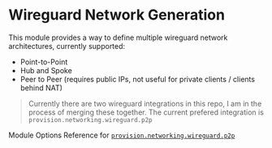 # Wireguard Network Generation

This module provides a way to define multiple wireguard network
architectures, currently supported:
  - Point-to-Point
  - Hub and Spoke
  - Peer to Peer (requires public IPs, not useful for private clients / clients behind NAT)

> Currently there are two wireguard integrations in this repo, I am in
> the process of merging these together. The current prefered integration
> is `provision.networking.wireguard.p2p`

Module Options Reference for [`provision.networking.wireguard.p2p`](../../options/nixos-all-options.md#provisionnetworkingwireguardp2penable)
